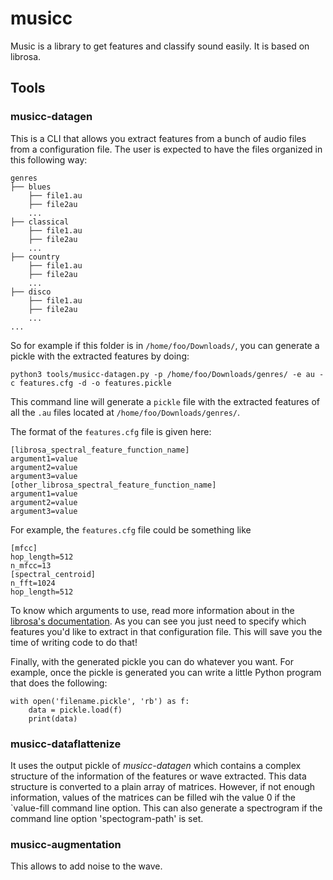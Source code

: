 # musicc
Music is a library to get features and classify sound easily. It is based on librosa.

## Tools
### musicc-datagen
This is a CLI that allows you extract features from a bunch of audio files from a configuration file. The user is expected to have the files organized in this following way:
```
genres
├── blues
    ├── file1.au
    ├── file2au
    ...
├── classical
    ├── file1.au
    ├── file2au
    ...
├── country
    ├── file1.au
    ├── file2au
    ...
├── disco
    ├── file1.au
    ├── file2au
    ...
...
```
So for example if this folder is in `/home/foo/Downloads/`, you can generate a pickle with the extracted features by doing:
```
python3 tools/musicc-datagen.py -p /home/foo/Downloads/genres/ -e au -c features.cfg -d -o features.pickle
```
This command line will generate a `pickle` file with the extracted features of all the `.au` files located at `/home/foo/Downloads/genres/`.

The format of the `features.cfg` file is given here:
```
[librosa_spectral_feature_function_name]
argument1=value
argument2=value
argument3=value
[other_librosa_spectral_feature_function_name]
argument1=value
argument2=value
argument3=value
```
For example, the `features.cfg` file could be something like
```
[mfcc]
hop_length=512
n_mfcc=13
[spectral_centroid]
n_fft=1024
hop_length=512
```
To know which arguments to use, read more information about in the [librosa's documentation](https://librosa.github.io/librosa/feature.html). As you can see you just need to specify which features you'd like to extract in that configuration file. This will save you the time of writing code to do that!

Finally, with the generated pickle you can do whatever you want. For example, once the pickle is generated you can write a little Python program that does the following:
```
with open('filename.pickle', 'rb') as f:
    data = pickle.load(f)
    print(data)
```

### musicc-dataflattenize
It uses the output pickle of *musicc-datagen* which contains a complex structure of the information of the features or wave extracted. This data structure is converted to a plain array of matrices. However, if not enough information, values of the matrices can be filled wih the value 0 if the `value-fill command line option. This can also generate a spectrogram if the command line option 'spectogram-path' is set.

### musicc-augmentation
This allows to add noise to the wave.
